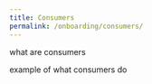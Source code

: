 ```yaml
---
title: Consumers
permalink: /onboarding/consumers/
---
```


what are consumers

example of what consumers do
